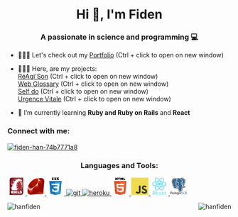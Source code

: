 <h1 align="center">Hi 👋, I'm Fiden</h1>
<h3 align="center">A passionate in science and programming 💻</h3>

- 👱🏼‍♂️ Let's check out my [Portfolio](https://hanfiden.github.io/hanfiden/) (Ctrl + click to open on new window)

- 🧑🏼‍💻 Here, are my projects:\
[RéAgi'Son](https://reagi-son.herokuapp.com) (Ctrl + click to open on new window)\
[Web Glossary](https://webglossary.herokuapp.com) (Ctrl + click to open on new window)\
[Self do](https://self-do.herokuapp.com/) (Ctrl + click to open on new window)\
[Urgence Vitale](https://www.youtube.com/watch?v=1AYKmFTObQQ&t=2760s&ab_channel=LeWagon) (Ctrl + click to open on new window)

- 🌱 I’m currently learning **Ruby and Ruby on Rails** and **React**

<h3 align="left">Connect with me:</h3>
<p align="left">
<a href="https://linkedin.com/in/fiden-han/" target="_blank"><img align="center" src="https://raw.githubusercontent.com/rahuldkjain/github-profile-readme-generator/master/src/images/icons/Social/linked-in-alt.svg" alt="fiden-han-74b7771a8" height="30" width="40" /></a>
</p>

<h3 align="center">Languages and Tools:</h3>

<p align="left">
  <a href="https://rubyonrails.org" target="_blank"> <img src="https://raw.githubusercontent.com/devicons/devicon/master/icons/rails/rails-original-wordmark.svg" alt="rails" width="40" height="40"/> </a> 
  <a href="https://www.ruby-lang.org/en/" target="_blank"> <img src="https://raw.githubusercontent.com/devicons/devicon/master/icons/ruby/ruby-original.svg" alt="ruby" width="40" height="40"/> </a>
  <a href="https://developer.mozilla.org/fr/docs/Web/CSS/" target="_blank"> <img src="https://raw.githubusercontent.com/devicons/devicon/master/icons/css3/css3-original-wordmark.svg" alt="css3" width="40" height="40"/> </a> 
  <a href="https://git-scm.com/" target="_blank"> <img src="https://www.vectorlogo.zone/logos/git-scm/git-scm-icon.svg" alt="git" width="40" height="40"/> </a> 
  <a href="https://heroku.com" target="_blank"> <img src="https://www.vectorlogo.zone/logos/heroku/heroku-icon.svg" alt="heroku" width="40" height="40"/> </a> 
  <a href="https://www.w3.org/html/" target="_blank"> <img src="https://raw.githubusercontent.com/devicons/devicon/master/icons/html5/html5-original-wordmark.svg" alt="html5" width="40" height="40"/> </a> 
  <a href="https://developer.mozilla.org/en-US/docs/Web/JavaScript" target="_blank"> <img src="https://raw.githubusercontent.com/devicons/devicon/master/icons/javascript/javascript-original.svg" alt="javascript" width="40" height="40"/> </a> 
  <a href="https://reactjs.org/" target="_blank" rel="noreferrer"> <img src="https://raw.githubusercontent.com/devicons/devicon/master/icons/react/react-original-wordmark.svg" alt="react" width="40" height="40"/> </a>
  <a href="https://www.postgresql.org" target="_blank"> <img src="https://raw.githubusercontent.com/devicons/devicon/master/icons/postgresql/postgresql-original-wordmark.svg" alt="postgresql" width="40" height="40"/> </a>
</p>

<p><img align="left" src="https://github-readme-stats.vercel.app/api/top-langs?username=hanfiden&show_icons=true&locale=en&layout=compact" alt="hanfiden" /></p>

<p><img align="right" src="https://github-readme-streak-stats.herokuapp.com/?user=hanfiden&" alt="hanfiden" /></p>
